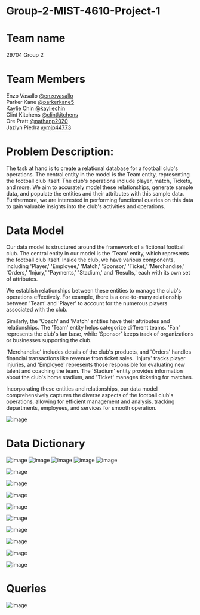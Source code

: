 # Group-2-MIST-4610-Project-1
# Team name 
29704 Group 2
# Team Members 
Enzo Vasallo [@enzovasallo](https://www.github.com/enzovasallo)  <br>
Parker Kane  [@parkerkane5](https://www.github.com/parkerkane5) <br>
Kaylie Chin [@kayliechin](https://www.github.com/kayliechin)  <br>
Clint Kitchens  [@clintkitchens](https://www.github.com/clintkitchens) <br> 
Ore Pratt [@nathanp2020](https://github.com/nathanp2020) <br> 
Jazlyn Piedra  [@mjp44773](https://github.com/mjp44773) <br> 
# Problem Description:
The task at hand is to create a relational database for a football club's operations. The central entity in the model is the Team entity, representing the football club itself. The club's operations include player, match, Tickets, and more. We aim to accurately model these relationships, generate sample data, and populate the entities and their attributes with this sample data. Furthermore, we are interested in performing functional queries on this data to gain valuable insights into the club's activities and operations.
# Data Model 
Our data model is structured around the framework of a fictional football club. The central entity in our model is the 'Team' entity, which represents the football club itself. Inside the club, we have various components, including 'Player,' 'Employee,' 'Match,' 'Sponsor,' 'Ticket,' 'Merchandise,' 'Orders,' 'Injury,' 'Payments,' 'Stadium,' and 'Results,' each with its own set of attributes.

We establish relationships between these entities to manage the club's operations effectively. For example, there is a one-to-many relationship between 'Team' and 'Player' to account for the numerous players associated with the club.

Similarly, the 'Coach' and 'Match' entities have their attributes and relationships. The 'Team' entity helps categorize different teams. 'Fan' represents the club's fan base, while 'Sponsor' keeps track of organizations or businesses supporting the club.

'Merchandise' includes details of the club's products, and 'Orders' handles financial transactions like revenue from ticket sales. 'Injury' tracks player injuries, and 'Employee' represents those responsible for evaluating new talent and coaching the team. The 'Stadium' entity provides information about the club's home stadium, and 'Ticket' manages ticketing for matches.

Incorporating these entities and relationships, our data model comprehensively captures the diverse aspects of the football club's operations, allowing for efficient management and analysis, tracking departments, employees, and services for smooth operation. <br>

![image](https://github.com/enzovasallo/Group-2-MIST-4610-Project-1/assets/148125982/36d4ff53-256c-4dbf-a719-597a284b6866)

# Data Dictionary 

![image](https://github.com/enzovasallo/Group-2-MIST-4610-Project-1/assets/148125982/a65a0997-0b9a-43b1-bb44-e6412fef25a0)
![image](https://github.com/enzovasallo/Group-2-MIST-4610-Project-1/assets/148125982/d7f88c72-5bdf-4722-9cbe-41ab11de778b)
![image](https://github.com/enzovasallo/Group-2-MIST-4610-Project-1/assets/148125982/7545ae7a-0383-4ce0-a0db-4ac11b1c1479)
![image](https://github.com/enzovasallo/Group-2-MIST-4610-Project-1/assets/148125982/a484f1a3-b18b-406c-8ba5-6732cfc676e8)
![image](https://github.com/enzovasallo/Group-2-MIST-4610-Project-1/assets/148125982/38547c30-aac2-4753-b429-41f51cf222d5)

![image](https://github.com/enzovasallo/Group-2-MIST-4610-Project-1/assets/148125982/fdc3bdc6-135f-427d-a2b0-cd8603335ad9)

![image](https://github.com/enzovasallo/Group-2-MIST-4610-Project-1/assets/148125982/08540986-7fc1-473a-b467-ece21e3211d4)

![image](https://github.com/enzovasallo/Group-2-MIST-4610-Project-1/assets/148125982/147c6981-435e-4c89-a204-86107e82553d)

![image](https://github.com/enzovasallo/Group-2-MIST-4610-Project-1/assets/148125982/4cf98aa6-e9a8-4831-8a05-a6e1ae44442c)

![image](https://github.com/enzovasallo/Group-2-MIST-4610-Project-1/assets/148125982/77e3d001-5aa8-4a5e-b45a-5a9a05cd63c3)

![image](https://github.com/enzovasallo/Group-2-MIST-4610-Project-1/assets/148125982/8a7afbcf-8f1e-4751-8e59-457fbc7129d4)

![image](https://github.com/enzovasallo/Group-2-MIST-4610-Project-1/assets/148125982/760c58c1-7615-4f5b-add8-b42024dcf91b)

![image](https://github.com/enzovasallo/Group-2-MIST-4610-Project-1/assets/148125982/7d54c920-1a5c-4dcd-8c85-90d0e6814bae)

![image](https://github.com/enzovasallo/Group-2-MIST-4610-Project-1/assets/148125982/e7a03d52-73d4-4403-b949-b7b14acc46d2)

# Queries 

![image](https://github.com/enzovasallo/Group-2-MIST-4610-Project-1/assets/148125982/e8624379-cadd-47f6-acf5-df3c53992e51)



















